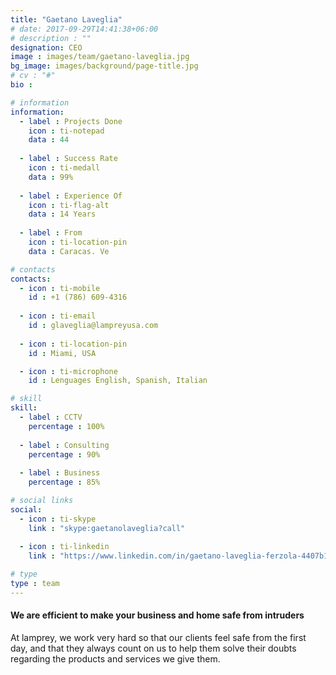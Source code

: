 ```yaml
---
title: "Gaetano Laveglia"
# date: 2017-09-29T14:41:38+06:00
# description : ""
designation: CEO
image : images/team/gaetano-laveglia.jpg
bg_image: images/background/page-title.jpg
# cv : "#"
bio :

# information
information:
  - label : Projects Done
    icon : ti-notepad
    data : 44
    
  - label : Success Rate
    icon : ti-medall
    data : 99%
    
  - label : Experience Of
    icon : ti-flag-alt
    data : 14 Years
    
  - label : From
    icon : ti-location-pin
    data : Caracas. Ve

# contacts
contacts:
  - icon : ti-mobile
    id : +1 (786) 609-4316‬
    
  - icon : ti-email
    id : glaveglia@lampreyusa.com
    
  - icon : ti-location-pin
    id : Miami, USA

  - icon : ti-microphone
    id : Lenguages English, Spanish, Italian

# skill
skill:
  - label : CCTV
    percentage : 100%
    
  - label : Consulting
    percentage : 90%
    
  - label : Business
    percentage : 85%

# social links
social:
  - icon : ti-skype
    link : "skype:gaetanolaveglia?call"
    
  - icon : ti-linkedin
    link : "https://www.linkedin.com/in/gaetano-laveglia-ferzola-4407b194/"

# type
type : team
---
```


#### We are efficient to make your business and home safe from intruders

At lamprey, we work very hard so that our clients feel safe from the first day, and that they always count on us to help them solve their doubts regarding the products and services we give them.
